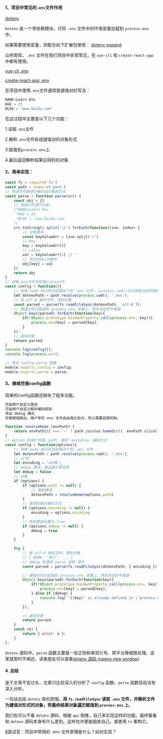#### 1、项目中常见的`.env`文件作用

[dotenv](https://github.com/motdotla/dotenv)

`Dotenv` 是一个零依赖模块，可将 `.env` 文件中的环境变量加载到 `process.env` 中。

如果需要使用变量，则配合如下扩展包使用： [dotenv-expand](https://github.com/motdotla/dotenv-expand) 

众所周知，`.env` 文件在我们项目中非常常见，在 `vue-cli` 和 `create-react-app` 中都有使用。

[vue-cli .env](https://cli.vuejs.org/zh/guide/mode-and-env.html#环境变量)

[create-react-app .env](https://create-react-app.dev/docs/adding-custom-environment-variables/#what-other-env-files-can-be-used)

在项目中使用`.env`文件通常是键值对的写法：

```js
NANE=Learn Env
AGE = 23
BLOG = 'www.baidu.com'
```

在这过程中主要是以下几个功能：

1.读取`.env`文件

2.解析`.env`文件拆成键值对的对象形式

3.赋值到`process.env`上

4.最后返回解析结果后得到的对象

#### 2、简单实现：

```js
const fs = require('fs')
const path = require('path')
// 传递字符串进行解析成对象的方式
const parse = function parse(src) {
    const obj = {}
    // 用换行符进行分割
    /*NANE=Learn Env
	 *AGE = 23
	 *BLOG = 'www.baidu.com'
    */
    src.toString().split('\n').forEach(function(line, index) {
        // 分割等号
        const keyValueArr = line.split('=')
        // key
        key = keyValueArr[0]
        // value
        val = keyValueArr[1] || ''
        // 添加到obj对象中
        obj[key] = val
    })
    return obj
}
// 读取.env文件并加到process中
const config = function(){
    // 读取 node 执行的当前路径下的 .env 文件， process.cwd()可以获取当前的路径
    let dotenvPath = path.resolve(process.cwd(), '.env');
    // 按 utf-8 解析文件，得到对象
    const parsed = parse(fs.readFileSync(dotenvPath, 'utf-8'));
    // 键值对形式赋值到 process.env 变量上，原先存在的不赋值
    Object.keys(parsed).forEach(function(key){
        if(!Object.prototype.hasOwnProperty.call(process.env, key)){
            process.env[key] = parsed[key];
        }
    });
    // 返回对象
    return parsed;
}
console.log(config());
console.log(process.env);

// 导出 config parse 函数
module.exports.config = config;
module.exports.parse = parse;
```

#### 3、继续完善config函数

简单的config函数还缺失了挺多功能，

```js
可由用户自定义路径
可由用户自定义解析编码规则
添加 debug 模式
完善报错输出，用户写的 env 文件自由度比较大，所以需要容错机制。
```

```js
function resolveHome (envPath) {
    return envPath[0] === '~' ? path.join(os.homedir(), envPath.slice(1)) : envPath
}
// option 有用户传值，path：路径；encoding：编码方式
const config = function(options){
    // 读取 node 执行的当前路径下的 .env 文件
    let dotenvPath = path.resolve(process.cwd(), '.env');
    // utf8
    let encoding = 'utf8';
    // debug 模式，输出提示等信息
    let debug = false;
    // 对象
    if (options) {
        if (options.path != null) {
            // 解析路径
            dotenvPath = resolveHome(options.path)
        }
        // 使用配置的编码方式
        if (options.encoding != null) {
            encoding = options.encoding
        }
        // 有配置就设置为 true
        if (options.debug != null) {
            debug = true
        }
    }

    try {
        // 按 utf-8 解析文件，得到对象
        // { NAME: '若川', ... }
        // debug 传递给 parse 函数 便于
        const parsed = parse(fs.readFileSync(dotenvPath, { encoding }), { debug });

        // 键值对形式赋值到 process.env 变量上，原先存在的不赋值
        Object.keys(parsed).forEach(function(key){
            if(!Object.prototype.hasOwnProperty.call(process.env, key)){
                process.env[key] = parsed[key];
            } else if (debug) {
                console.log(`"${key}" is already defined in \`process.env\` and will not be overwritten`);
            }
        });

        // 返回对象
        return parsed;
    }
    catch (e) {
        return { error: e };
    }
};
```

 `dotenv` 源码中，`parse` 函数主要是一些正则和单双引号、跨平台等细致处理。这里就暂时不阐述，读者朋友可以查看[dotenv 源码 (opens new window)](https://github.com/motdotla/dotenv/blob/master/lib/main.js)

#### 4. 总结

鉴于文章不宜过长，文章只比较深入的分析了 `config` 函数。`parse` 函数目前没有深入分析。

一句话总结 `dotenv` 库的原理。**用 `fs.readFileSync` 读取 `.env` 文件，并解析文件为键值对形式的对象，将最终结果对象遍历赋值到 `process.env` 上**。

我们也可以不看 `dotenv` 源码，根据 `api` 倒推，自己来实现这样的功能。最终看看和 `dotenv` 源码本身有什么差别。这样也许更能锻炼自己。或者用 `ts` 重构它。

[#](https://lxchuan12.gitee.io/dotenv/#面试官-项目中常用的-env-文件原理是什么-如何实现)面试官：项目中常用的 .env 文件原理是什么？如何实现？